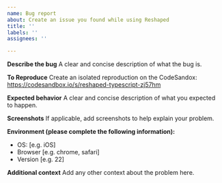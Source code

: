 ```yaml
---
name: Bug report
about: Create an issue you found while using Reshaped
title: ''
labels: ''
assignees: ''

---
```


**Describe the bug**
A clear and concise description of what the bug is.

**To Reproduce**
Create an isolated reproduction on the CodeSandox:
https://codesandbox.io/s/reshaped-typescript-zj57hm

**Expected behavior**
A clear and concise description of what you expected to happen.

**Screenshots**
If applicable, add screenshots to help explain your problem.

**Environment (please complete the following information):**
 - OS: [e.g. iOS]
 - Browser [e.g. chrome, safari]
 - Version [e.g. 22]

**Additional context**
Add any other context about the problem here.
